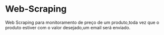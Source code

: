 # Web-Scraping
Web Scraping para monitoramento de preço de um produto,toda vez que o produto estiver com o valor desejado,um email será enviado.
